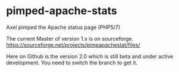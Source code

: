# pimped-apache-stats
Axel pimped the Apache status page (PHP5/7)

The current Master of version 1.x is on sourceforge.
https://sourceforge.net/projects/pimpapachestat/files/

Here on Github is the version 2.0 which is still beta and under active development.
You need to switch the branch to get it.
